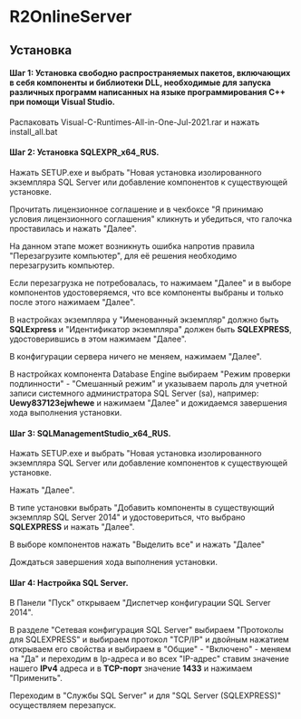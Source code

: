 # R2OnlineServer
## Установка
#### Шаг 1: Установка свободно распространяемых пакетов, включающих в себя компоненты и библиотеки DLL, необходимые для запуска различных программ написанных на языке программирования С++ при помощи Visual Studio.
Распаковать Visual-C-Runtimes-All-in-One-Jul-2021.rar и нажать install_all.bat
#### Шаг 2: Установка SQLEXPR_x64_RUS.
Нажать SETUP.exe и выбрать "Новая установка изолированного экземпляра SQL Server или добавление компонентов к существующей установке.

Прочитать лицензионное соглашение и в чекбоксе "Я принимаю условия лицензионного соглашения" кликнуть и убедиться, что галочка проставилась и нажать "Далее".

На данном этапе может возникнуть ошибка напротив правила "Перезагрузите компьютер", для её решения необходимо перезагрузить компьютер.

Если перезагрузка не потребовалась, то нажимаем "Далее" и в выборе компонентов удостоверяемся, что все компоненты выбраны и только после этого нажимаем "Далее".

В настройках экземпляра у "Именованный экземпляр" должно быть **SQLExpress** и "Идентификатор экземпляра" должен быть **SQLEXPRESS**, удостоверившись в этом нажимаем "Далее".

В конфигурации сервера ничего не меняем, нажимаем "Далее".

В настройках компонента Database Engine выбираем "Режим проверки подлинности" - "Смешанный режим" и указываем пароль для учетной записи системного администратора SQL Server (sa), например: **Uewy837123ejwhewe** и нажимаем "Далее" и дожидаемся завершения хода выполнения установки.
#### Шаг 3: SQLManagementStudio_x64_RUS.
Нажать SETUP.exe и выбрать "Новая установка изолированного экземпляра SQL Server или добавление компонентов к существующей установке.

Нажать "Далее".

В типе установки выбрать "Добавить компоненты в существующий экземпляр SQL Server 2014" и удостовериться, что выбрано **SQLEXPRESS** и нажать "Далее".

В выборе компонентов нажать "Выделить все" и нажать "Далее" 

Дождаться завершения хода выполнения установки.
#### Шаг 4: Настройка SQL Server.
В Панели "Пуск" открываем "Диспетчер конфигурации SQL Server 2014".

В разделе "Сетевая конфигурация SQL Server" выбираем "Протоколы для SQLEXPRESS" и выбираем протокол "TCP/IP" и двойным нажатием открываем его свойства и выбираем в "Общие" - "Включено" - меняем на "Да" и переходим в Ip-адреса и во всех "IP-адрес" ставим значение нашего **IPv4** адреса и в **TCP-порт** значение **1433** и нажимаем "Применить".

Переходим в "Службы SQL Server" и для "SQL Server (SQLEXPRESS)" осуществляем перезапуск.



